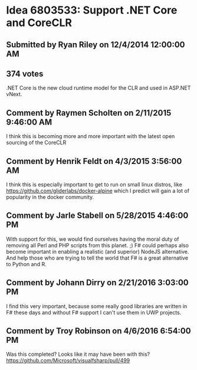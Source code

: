 # Idea 6803533: Support .NET Core and CoreCLR #

## Submitted by Ryan Riley on 12/4/2014 12:00:00 AM

## 374 votes

.NET Core is the new cloud runtime model for the CLR and used in ASP.NET vNext.




## Comment by Raymen Scholten on 2/11/2015 9:46:00 AM

I think this is becoming more and more important with the latest open sourcing of the CoreCLR

## Comment by Henrik Feldt on 4/3/2015 3:56:00 AM

I think this is especially important to get to run on small linux distros, like https://github.com/gliderlabs/docker-alpine which I predict will gain a lot of popularity in the docker community.

## Comment by Jarle Stabell on 5/28/2015 4:46:00 PM

With support for this, we would find ourselves having the moral duty of removing all Perl and PHP scripts from this planet. ;)
F# could perhaps also become important in enabling a realistic (and superior) NodeJS alternative.
And help those who are trying to tell the world that F# is a great alternative to Python and R.

## Comment by Johann Dirry on 2/21/2016 3:03:00 PM

I find this very important, because some really good libraries are written in F# these days and without F# support I can't use them in UWP projects.

## Comment by Troy Robinson on 4/6/2016 6:54:00 PM

Was this completed? Looks like it may have been with this?
https://github.com/Microsoft/visualfsharp/pull/499

